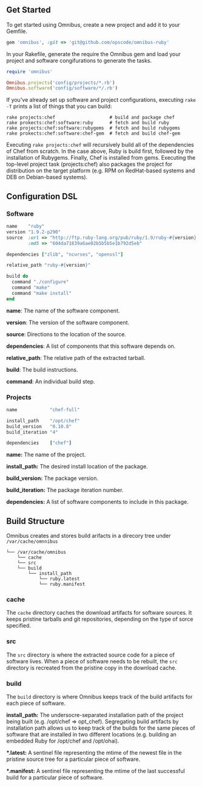 ## Get Started

To get started using Omnibus, create a new project and add it to your Gemfile.

```ruby
gem 'omnibus', :git => 'git@github.com/opscode/omnibus-ruby'
```

In your Rakefile, generate the require the Omnibus gem and load your project and software congifurations to generate the tasks.

```ruby
require 'omnibus'

Omnibus.projects('config/projects/*.rb')
Omnibus.software('config/software/*/.rb')
```

If you've already set up software and project configurations, executing `rake -T` prints a list of things that you can build:

```
rake projects:chef                    # build and package chef
rake prokects:chef:software:ruby      # fetch and build ruby
rake projects:chef:software:rubygems  # fetch and build rubygems
rake prokects:chef:software:chef-gem  # fetch and build chef-gem
```

Executing `rake projects:chef` will recursively build all of the dependencies of Chef from scratch. In the case above, Ruby is build first, followed by the installation of Rubygems. Finally, Chef is installed from gems. Executing the top-level project task (projects:chef) also packages the project for distribution on the target platform (e.g. RPM on RedHat-based systems and DEB on Debian-based systems).

## Configuration DSL

### Software

```ruby
name    "ruby"
version "1.9.2-p290"
source  :url => "http://ftp.ruby-lang.org/pub/ruby/1.9/ruby-#{version}.tar.gz",
        :md5 => "604da71839a6ae02b5b5b5e1b792d5eb"

dependencies ["zlib", "ncurses", "openssl"]

relative_path "ruby-#{version}"

build do
  command "./configure"
  command "make"
  command "make install"
end
```

**name**: The name of the software component.

**version**: The version of the software component.

**source**: Directions to the location of the source.

**dependencies**: A list of components that this software depends on.

**relative_path**: The relative path of the extracted tarball.

**build**: The build instructions.

**command**: An individual build step.

### Projects

```ruby
name            "chef-full"

install_path    "/opt/chef"
build_version   "0.10.8"
build_iteration "4"

dependencies    ["chef"]
```

**name:** The name of the project.

**install_path:** The desired install location of the package.

**build_version:** The package version.

**build_iteration:** The package iteration number.

**dependencies:** A list of software components to include in this package.

## Build Structure

Omnibus creates and stores build arifacts in a direcory tree under `/var/cache/omnnibus`

```
└── /var/cache/omnibus    
    └── cache
    └── src
    └── build
        └── install_path
            └── ruby.latest
            └── ruby.manifest
````

### cache

The `cache` directory caches the download artifacts for software sources. It keeps pristine tarballs and git repositories, depending on the type of sorce specified.

### src

The `src` directory is where the extracted source code for a piece of software lives. When a piece of software needs to be rebuilt, the `src` directory is recreated from the pristine copy in the download cache.

### build

The `build` directory is where Omnibus keeps track of the build artifacts for each piece of software.

__install_path:__ The undersocre-separated installation path of the project being built (e.g. /opt/chef => opt_chef). Segregating build artifacts by installation path allows us to keep track of the builds for the same pieces of software that are installed in two different locations (e.g. building an embedded Ruby for /opt/chef and /opt/ohai).

__*.latest:__ A sentinel file representing the mtime of the newest file in the pristine source tree for a particular piece of software.

__*.manifest:__ A sentinel file representing the mtime of the last successful build for a particular piece of software.
